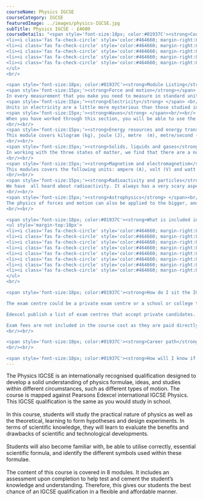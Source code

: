 ```yaml
---
courseName: Physics IGCSE
courseCategory: IGCSE
featuredImage: ../images/physics-IGCSE.jpg
subTitle: Physics IGCSE - £4600
courseDetails: "<span style='font-size:18px; color:#01937C'><strong>Course Fees</strong></span><br/><br/> This course comes as part of a package where access to 4 IGCSEs is given for the price of £4600, these include English, Physics, Maths and Business Studies. Students can make payment using one of the following methods<br/><ul style='margin-top:10px'>
<li><i class='fas fa-check-circle' style='color:#464660; margin-right:8px'></i>  Credit or debit card</li>
<li><i class='fas fa-check-circle' style='color:#464660; margin-right:8px'></i>  Bank transfer</li>
<li><i class='fas fa-check-circle' style='color:#464660; margin-right:8px'></i>  Interest free monthly instalments</li>
<li><i class='fas fa-check-circle' style='color:#464660; margin-right:8px'></i>  Paypal</li>
<li><i class='fas fa-check-circle' style='color:#464660; margin-right:8px'></i>  Western Union</li>
</ul> 
<br/>

<span style='font-size:18px; color:#01937C'><strong>Module Listing</strong></span><br/><br/>
<span style='font-size:15px;'><strong>Force and motion</strong></span> <br/><br/>
In every measurement that you make you need to measure in standard units. Over the millennia of measurement humanity has made use of a variety of means of measurement..<br/><br/>
<span style='font-size:15px;'><strong>Electricity</strong> </span> <br/><br/>
Units in electricity are a little more mysterious than those studied in force and motion, often people get confused and are not really sure what goes with what..<br/><br/>
<span style='font-size:15px;'><strong>Waves</strong> </span><br/><br/>
When you have worked through this section, you will be able to use the following units: degree (°), hertz (Hz), meter (m), metre/second (m/s) and second (s).
<br/><br/>
<span style='font-size:15px;'><strong>Energy resources and energy transfer</strong> </span><br/><br/>
This module covers kilogram (kg), joule (J), metre  (m), metre/second (m/s), meter/second2 (m/s2), newton (N), second (s) and watt (W)
<br/><br/>
<span style='font-size:15px;'><strong>Solids, liquids and gases</strong> </span><br/><br/>
In working with the three states of matter, we find that there are a number of units that are very particular to this area of physics.
<br/><br/>
<span style='font-size:15px;'><strong>Magnetism and electromagnetism</strong> </span><br/><br/>
This modules covers the following units: ampere (A), volt (V) and watt (W).
<br/><br/>
<span style='font-size:15px;'><strong>Radioactivity and particles</strong> </span><br/><br/>
We have  all heard about radioactivity. It always has a very scary aspect to it. But just what is radioactivity?
<br/><br/>
<span style='font-size:15px;'><strong>Astrophysics</strong> </span><br/><br/>
The physics of forces and motion can also be applied to the bigger, and more unknown area of space. We can understand the motion of planets and why we have solar systems, galaxies and the other contents of the universe. In this section we will look at the importance of gravity in space and some calculations of speeds in space.
<br/><br/>

<span style='font-size:18px; color:#01937C'><strong>What is included in the cost of my course?</strong></span>
<ul style='margin-top:10px'>
<li><i class='fas fa-check-circle' style='color:#464660; margin-right:8px'></i>  All course material, including online modules and past exam papers.</li>
<li><i class='fas fa-check-circle' style='color:#464660; margin-right:8px'></i>  Personal tutor support with 1-2-1 Skype sessions</li>
<li><i class='fas fa-check-circle' style='color:#464660; margin-right:8px'></i>  Dedicated student support</li>
<li><i class='fas fa-check-circle' style='color:#464660; margin-right:8px'></i>  Access to an online social learning forum</li>
<li><i class='fas fa-check-circle' style='color:#464660; margin-right:8px'></i>  Assignment marking and feedback</li>
<li><i class='fas fa-check-circle' style='color:#464660; margin-right:8px'></i>  FREE NUS Extra card worth £19.90</li>
<li><i class='fas fa-check-circle' style='color:#464660; margin-right:8px'></i> FREE laptop</li>
<li><i class='fas fa-check-circle' style='color:#464660; margin-right:8px'></i> Free CV writing help on completion of the course.</li>
</ul> 
<br/>

<span style='font-size:18px; color:#01937C'><strong>How do I sit the IGCSE Exam?</strong></span><br/><br/> Approximately 6 months before an exam date, Students should book their place at an exam centre to take the Pearson Edexcel International IGCSE Physics (specification 4PH1) exam.

The exam centre could be a private exam centre or a school or college that is also submitting its own students for the exam.

Edexcel publish a list of exam centres that accept private candidates. This won’t cover every available centre, so if there’s nothing shown in your area, we recommend contacting local schools and colleges directly.

Exam fees are not included in the course cost as they are paid directly to the exam centre. They will vary depending on which centre you choose.
<br/><br/>

<span style='font-size:18px; color:#01937C'><strong>Career path</strong></span><br/><br/> Upon completing this course, students will now have the foundations and fundamental knowledge needed to develop their Business skills further. This could be through enrolling in another one of our business-related courses, such as Level 4&5 Business and Management. Job roles associated with Business include: Managers, Marketers, Sales team member, Sales analyst, and Product management.
<br/><br/>

<span style='font-size:18px; color:#01937C'><strong>How will I know if I am eligible to complete an IGCSE?</strong></span><br/><br/> The typical age at which people choose to complete the IGCES’s is 14 to 16, but anyone over the age of 14 can enrol onto this course. You also do not need any previous qualifications to be eligible for this course."
---
```

The Physics IGCSE is an internationally recognised qualification designed to develop a solid understanding of physics formulae, ideas, and studies within different circumstances, such as different types of motion. The course is mapped against Pearsons Edexcel international IGCSE Physics. This IGCSE qualification is the same as you would study in school.
<br/><br/>
In this course, students will study the practical nature of physics as well as the theoretical, learning to form hypotheses and design experiments. In terms of scientific knowledge, they will learn to evaluate the benefits and drawbacks of scientific and technological developments.
<br/><br/>
Students will also become familiar with, be able to utilise correctly, essential scientific formula, and identify the different symbols used within these formulae.
<br/><br/>
The content of this course is covered in 8 modules. It includes an assessment upon completion to help test and cement the student’s knowledge and understanding. Therefore, this gives our students the best chance of an IGCSE qualification in a flexible and affordable manner.